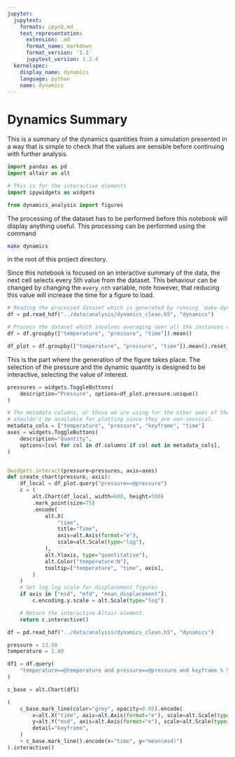```yaml
---
jupyter:
  jupytext:
    formats: ipynb,md
    text_representation:
      extension: .md
      format_name: markdown
      format_version: '1.1'
      jupytext_version: 1.2.4
  kernelspec:
    display_name: dynamics
    language: python
    name: dynamics
---
```


# Dynamics Summary

This is a summary of the dynamics quantities from a simulation
presented in a way that is simple to check
that the values are sensible before continuing with further analysis.

```python
import pandas as pd
import altair as alt

# This is for the interactive elements
import ipywidgets as widgets

from dynamics_analysis import figures

```

<!-- #region -->
The processing of the dataset has to be performed
before this notebook will display anything useful.
This processing can be performed using the command

```sh
make dynamics
```

in the root of this project directory.
<!-- #endregion -->

Since this notebook is focused on an interactive summary of the data,
the next cell selects every 5th value from the dataset.
This behaviour can be changed by changing the `every_nth` variable,
note however, that reducing this value will increase the time for a figure to load.

```python
# Reading the processed dataset which is generated by running `make dynamics`
df = pd.read_hdf("../data/analysis/dynamics_clean.h5", "dynamics")

# Process the dataset which involves averaging over all the instances of start index
df = df.groupby(["temperature", "pressure", "time"]).mean()
```

```python
df_plot = df.groupby(["temperature", "pressure", "time"]).mean().reset_index()
```

This is the part where the generation of the figure takes place.
The selection of the pressure and the dynamic quantity is designed to be interactive,
selecting the value of interest.

```python
pressures = widgets.ToggleButtons(
    description="Pressure", options=df_plot.pressure.unique()
)

# The metadata columns, or those we are using for the other axes of the figure
# shouldn't be available for plotting since they are non-sensical.
metadata_cols = ["temperature", "pressure", "keyframe", "time"]
axes = widgets.ToggleButtons(
    description="Quantity",
    options=[col for col in df.columns if col not in metadata_cols],
)


@widgets.interact(pressure=pressures, axis=axes)
def create_chart(pressure, axis):
    df_local = df_plot.query("pressure==@pressure")
    c = (
        alt.Chart(df_local, width=600, height=500)
        .mark_point(size=75)
        .encode(
            alt.X(
                "time",
                title="Time",
                axis=alt.Axis(format="e"),
                scale=alt.Scale(type="log"),
            ),
            alt.Y(axis, type="quantitative"),
            alt.Color("temperature:N"),
            tooltip=["temperature", "time", axis],
        )
    )
    # Set log log scale for displacement figures
    if axis in ["msd", "mfd", "mean_displacement"]:
        c.encoding.y.scale = alt.Scale(type="log")

    # Return the interactive Altair element.
    return c.interactive()
```

```python
df = pd.read_hdf("../data/analysis/dynamics_clean.h5", "dynamics")

pressure = 13.50
temperature = 1.40

df1 = df.query(
    "temperature==@temperature and pressure==@pressure and keyframe % 5 == 0"
)

c_base = alt.Chart(df1)

(
    c_base.mark_line(color="grey", opacity=0.05).encode(
        x=alt.X("time", axis=alt.Axis(format="e"), scale=alt.Scale(type="log")),
        y=alt.Y("msd", axis=alt.Axis(format="e"), scale=alt.Scale(type="log")),
        detail="keyframe",
    )
    + c_base.mark_line().encode(x="time", y="mean(msd)")
).interactive()
```
